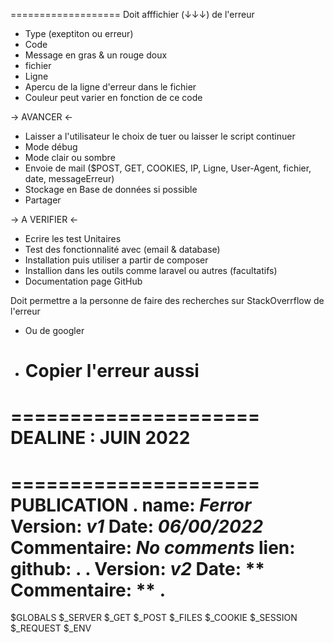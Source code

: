 ===================
Doit afffichier (↓↓↓) de l'erreur

- Type (exeptiton ou erreur)
- Code
- Message en gras & un rouge doux
- fichier
- Ligne
- Apercu de la ligne d'erreur dans le fichier
- Couleur peut varier en fonction de ce code

-> AVANCER <-

- Laisser a l'utilisateur le choix de tuer ou laisser le script continuer
- Mode débug
- Mode clair ou sombre
- Envoie de mail ($POST, GET, COOKIES, IP, Ligne, User-Agent, fichier, date, messageErreur)
- Stockage en Base de données si possible
- Partager

-> A VERIFIER <-

- Ecrire les test Unitaires
- Test des fonctionnalité avec (email & database)
- Installation puis utiliser a partir de composer
- Installion dans les outils comme laravel ou autres (facultatifs)
- Documentation page GitHub

Doit permettre a la personne de faire des recherches sur StackOverrflow de l'erreur

- Ou de googler
- # Copier l'erreur aussi

=====================
DEALINE : JUIN 2022
=====================

=====================
PUBLICATION
.
name: _Ferror_
Version: _v1_
Date: _06/00/2022_
Commentaire: _No comments_
lien:
github:
.
.
Version: _v2_
Date: **
Commentaire: **
.
====================

$GLOBALS
$\_SERVER
$_GET
$\_POST
$_FILES
$\_COOKIE
$_SESSION
$\_REQUEST
$\_ENV
